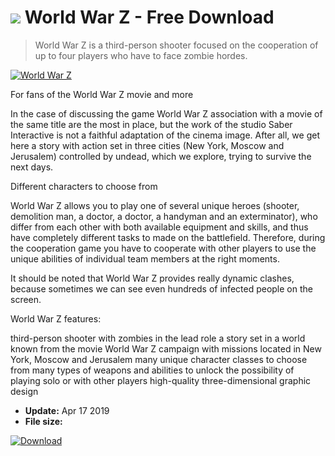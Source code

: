 # ![](https://cdn.softexe.net/static/icon/win.gif) World War Z  - Free Download

> World War Z is a third-person shooter focused on the cooperation of up to four players who have to face zombie hordes.

[![World War Z](https://gallery.dpcdn.pl/imgc/Tools/90841/g_-_420x350_1.5_-_xca0a79d0-a5f5-402d-bea8-3b5a091ff1dd.jpg)](https://softexe.net/win/games-entertainment/shooters/world-war-z:hdce.html)

For fans of the World War Z movie and more
 
 In the case of discussing the game World War Z association with a movie of the same title are the most in place, but the work of the studio Saber Interactive is not a faithful adaptation of the cinema image. After all, we get here a story with action set in three cities (New York, Moscow and Jerusalem) controlled by undead, which we explore, trying to survive the next days.
 
 Different characters to choose from
 
 World War Z allows you to play one of several unique heroes (shooter, demolition man, a doctor, a doctor, a handyman and an exterminator), who differ from each other with both available equipment and skills, and thus have completely different tasks to made on the battlefield. Therefore, during the cooperation game you have to cooperate with other players to use the unique abilities of individual team members at the right moments.
 
 It should be noted that World War Z provides really dynamic clashes, because sometimes we can see even hundreds of infected people on the screen.
 
 World War Z features:
 
 third-person shooter with zombies in the lead role
 a story set in a world known from the movie World War Z
 campaign with missions located in New York, Moscow and Jerusalem
 many unique character classes to choose from
 many types of weapons and abilities to unlock
 the possibility of playing solo or with other players
 high-quality three-dimensional graphic design


- **Update:** Apr 17 2019
- **File size:** 

[![Download](https://cdn.softexe.net/static/img/download.png)](https://softexe.net/win/games-entertainment/shooters/world-war-z:hdce.html)

